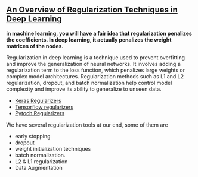 ## [An Overview of Regularization Techniques in Deep Learning](https://www.analyticsvidhya.com/blog/2018/04/fundamentals-deep-learning-regularization-techniques/)

**in machine learning, you will have a fair idea that regularization penalizes the coefficients. In deep learning, it actually penalizes the weight matrices of the nodes.**

Regularization in deep learning is a technique used to prevent overfitting and improve the generalization of neural networks. It involves adding a regularization term to the loss function, which penalizes large weights or complex model architectures. Regularization methods such as L1 and L2 regularization, dropout, and batch normalization help control model complexity and improve its ability to generalize to unseen data.

- [Keras Regularizers](https://keras.io/api/layers/regularizers/)
- [Tensorflow regularizers](https://www.tensorflow.org/api_docs/python/tf/keras/regularizers/Regularizer)
- [Pytoch Regularizers](https://stackoverflow.com/questions/42704283/l1-l2-regularization-in-pytorch)

We have several regularization tools at our end, some of them are 
- early stopping
- dropout
- weight initialization techniques
- batch normalization.
- L2 & L1 regularization
- Data Augmentation

 
